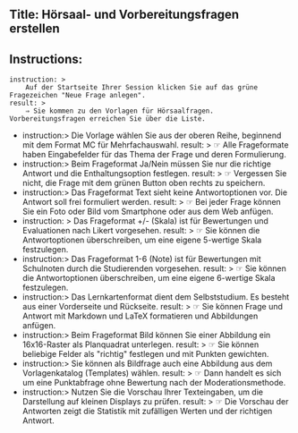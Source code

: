 Title: Hörsaal- und Vorbereitungsfragen erstellen
----
Instructions:
-
	instruction: >
		Auf der Startseite Ihrer Session klicken Sie auf das grüne Fragezeichen "Neue Frage anlegen".
	result: >
		⇒ Sie kommen zu den Vorlagen für Hörsaalfragen. Vorbereitungsfragen erreichen Sie über die Liste.
-
	instruction:>
		Die Vorlage wählen Sie aus der oberen Reihe, beginnend mit dem Format MC für Mehrfachauswahl.
	result: >
		☞ Alle Frageformate haben Eingabefelder für das Thema der Frage und deren Formulierung.
-
	instruction:>
		Beim Frageformat Ja/Nein müssen Sie nur die richtige Antwort und die Enthaltungsoption festlegen.
	result: >
		☞ Vergessen Sie nicht, die Frage mit dem grünen Button oben rechts zu speichern.
-
	instruction:>
		Das Frageformat Text sieht keine Antwortoptionen vor. Die Antwort soll frei formuliert werden.
	result: >
		☞ Bei jeder Frage können Sie ein Foto oder Bild vom Smartphone oder aus dem Web anfügen.
-
	instruction: >
		Das Frageformat +/- (Skala) ist für Bewertungen und Evaluationen nach Likert vorgesehen.
	result: >
		☞ Sie können die Antwortoptionen überschreiben, um eine eigene 5-wertige Skala festzulegen.
-
	instruction:>
		Das Frageformat 1-6 (Note) ist für Bewertungen mit Schulnoten durch die Studierenden vorgesehen.
	result: >
		☞ Sie können die Antwortoptionen überschreiben, um eine eigene 6-wertige Skala festzulegen.
-
	instruction:>
		Das Lernkartenformat dient dem Selbststudium. Es besteht aus einer Vorderseite und Rückseite.
	result: >
		☞ Sie können Frage und Antwort mit Markdown und LaTeX formatieren und Abbildungen anfügen.
-
	instruction:>
		Beim Frageformat Bild können Sie einer Abbildung ein 16x16-Raster als Planquadrat unterlegen.
	result: >
		☞ Sie können beliebige Felder als "richtig" festlegen und mit Punkten gewichten.
-
	instruction:>
		Sie können als Bildfrage auch eine Abbildung aus dem Vorlagenkatalog (Templates) wählen.
	result: >
		☞ Dann handelt es sich um eine Punktabfrage ohne Bewertung nach der Moderationsmethode.
-
	instruction:>
		Nutzen Sie die Vorschau Ihrer Texteingaben, um die Darstellung auf kleinen Displays zu prüfen.
	result: >
		☞ Die Vorschau der Antworten zeigt die Statistik mit zufälligen Werten und der richtigen Antwort.

